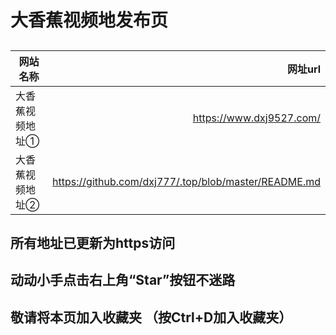
 
 
# 大香蕉视频地发布页
     
##  
网站名称|网址url
---|---:
大香蕉视频地址①|https://www.dxj9527.com/|
大香蕉视频地址②|https://github.com/dxj777/.top/blob/master/README.md|

## 所有地址已更新为https访问
## 动动小手点击右上角“Star”按钮不迷路
## 敬请将本页加入收藏夹 （按Ctrl+D加入收藏夹）





